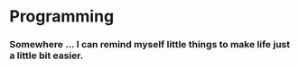 # Programming

### Somewhere ... I can remind myself little things to make life just a little bit easier.
